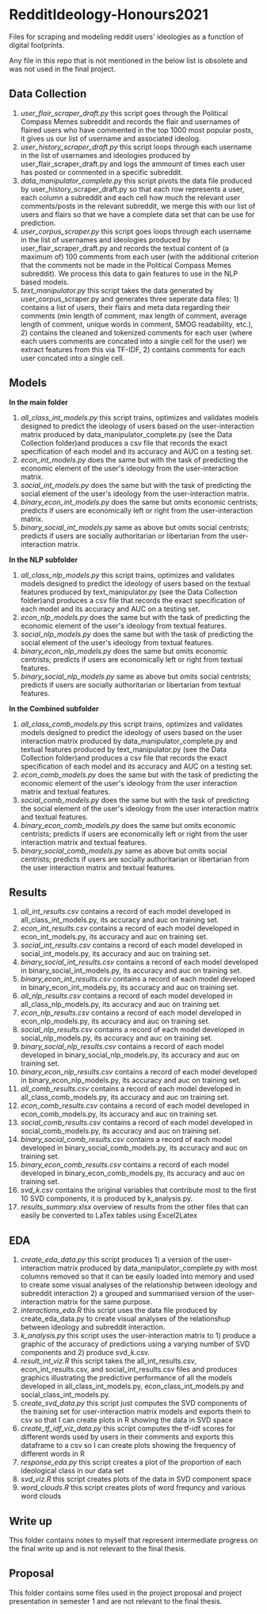 # RedditIdeology-Honours2021
Files for scraping and modeling reddit users' ideologies as a function of digital footprints.

Any file in this repo that is not mentioned in the below list is obsolete and was not used in the final project.

## Data Collection

1. *user_flair_scraper_draft.py* this script goes through the Political Compass Memes subreddit and records the flair and usernames of flaired users who have commented in the top 1000 most popular posts, it gives us our list of username and associated ideolog.
2. *user_history_scraper_draft.py* this script loops through each username in the list of usernames and ideologies produced by user_flair_scraper_draft.py and logs the ammount of times each user has posted or commented in a specific subreddit.
3. *data_manipulator_complete.py* this script pivots the data file produced by user_history_scraper_draft.py so that each row represents a user, each column a subreddit and each cell how much the relevant user comments/posts in the relevant subreddit, we merge this with our list of users and flairs so that we have a complete data set that can be use for prediction.
4. *user_corpus_scraper.py* this script goes loops through each username in the list of usernames and ideologies produced by user_flair_scraper_draft.py and records the textual content of (a maximum of) 100 comments from each user (with the additional criterion that the comments not be made in the Political Compass Memes subreddit). We process this data to gain features to use in the NLP based models.
5. *text_manipulator.py* this script takes the data generated by user_corpus_scraper.py and generates three seperate data files: 1) contains a list of users, their flairs and meta data regarding their comments (min length of comment, max length of comment, average length of comment, unique words in comment, SMOG readability, etc.), 2) contains the cleaned and tokenized comments for each user (where each users comments are concated into a single cell for the user) we extract features from this via TF-IDF, 2) contains comments for each user concated into a single cell. 

## Models

**In the main folder**

1. *all_class_int_models.py* this script trains, optimizes and validates models designed to predict the ideology of users based on the user-interaction matrix produced by data_manipulator_complete.py (see the Data Collection folder)and produces a csv file that records the exact specification of each model and its accuracy and AUC on a testing set.
2. *econ_int_models.py* does the same but with the task of predicting the economic element of the user's ideology from the user-interaction matrix.
3. *social_int_models.py* does the same but with the task of predicting the social element of the user's ideology from the user-interaction matrix.
4. *binary_econ_int_models.py* does the same but omits economic centrists; predicts if users are economically left or right from the user-interaction matrix.
5. *binary_social_int_models.py* same as above but omits social centrists; predicts if users are socially authoritarian or libertarian from the user-interaction matrix.

**In the NLP subfolder**

1. *all_class_nlp_models.py* this script trains, optimizes and validates models designed to predict the ideology of users based on the textual features produced by text_manipulator.py (see the Data Collection folder)and produces a csv file that records the exact specification of each model and its accuracy and AUC on a testing set.
2. *econ_nlp_models.py* does the same but with the task of predicting the economic element of the user's ideology from textual features.
3. *social_nlp_models.py* does the same but with the task of predicting the social element of the user's ideology from textual features.
4. *binary_econ_nlp_models.py* does the same but omits economic centrists; predicts if users are economically left or right from textual features.
5. *binary_social_nlp_models.py* same as above but omits social centrists; predicts if users are socially authoritarian or libertarian from textual features.

**In the Combined subfolder**

1. *all_class_comb_models.py* this script trains, optimizes and validates models designed to predict the ideology of users based on the user interaction matrix produced by data_manipulator_complete.py and textual features produced by text_manipulator.py (see the Data Collection folder)and produces a csv file that records the exact specification of each model and its accuracy and AUC on a testing set.
2. *econ_comb_models.py* does the same but with the task of predicting the economic element of the user's ideology from the user interaction matrix and textual features.
3. *social_comb_models.py* does the same but with the task of predicting the social element of the user's ideology from the user interaction matrix and textual features.
4. *binary_econ_comb_models.py* does the same but omits economic centrists; predicts if users are economically left or right from the user interaction matrix and textual features.
5. *binary_social_comb_models.py* same as above but omits social centrists; predicts if users are socially authoritarian or libertarian from the user interaction matrix and textual features.

## Results

1. *all_int_results.csv* contains a record of each model developed in all_class_int_models.py, its accuracy and auc on training set.
2. *econ_int_results.csv* contains a record of each model developed in econ_int_models.py, its accuracy and auc on training set.
3. *social_int_results.csv* contains a record of each model developed in social_int_models.py, its accuracy and auc on training set.
4. *binary_social_int_results.csv* contains a record of each model developed in binary_social_int_models.py, its accuracy and auc on training set.
5. *binary_econ_int_results.csv* contains a record of each model developed in binary_econ_int_models.py, its accuracy and auc on training set.
6. *all_nlp_results.csv* contains a record of each model developed in all_class_nlp_models.py, its accuracy and auc on training set.
7. *econ_nlp_results.csv* contains a record of each model developed in econ_nlp_models.py, its accuracy and auc on training set.
8. *social_nlp_results.csv* contains a record of each model developed in social_nlp_models.py, its accuracy and auc on training set.
9. *binary_social_nlp_results.csv* contains a record of each model developed in binary_social_nlp_models.py, its accuracy and auc on training set.
10. *binary_econ_nlp_results.csv* contains a record of each model developed in binary_econ_nlp_models.py, its accuracy and auc on training set.
11. *all_comb_results.csv* contains a record of each model developed in all_class_comb_models.py, its accuracy and auc on training set.
12. *econ_comb_results.csv* contains a record of each model developed in econ_comb_models.py, its accuracy and auc on training set.
13. *social_comb_results.csv* contains a record of each model developed in social_comb_models.py, its accuracy and auc on training set.
14. *binary_social_comb_results.csv* contains a record of each model developed in binary_social_comb_models.py, its accuracy and auc on training set.
15. *binary_econ_comb_results.csv* contains a record of each model developed in binary_econ_comb_models.py, its accuracy and auc on training set.
16. *svd_k.csv* contains the original variables that contribute most to the first 10 SVD components, it is produced by k_analysis.py.
17. *results_summary.xlsx* overview of results from the other files that can easily be converted to LaTex tables using Excel2Latex

## EDA

1. *create_eda_data.py* this script produces 1) a version of the user-interaction matrix produced by data_manipulator_complete.py with most columns removed so that it can be easily loaded into memory and used to create some visual analyses of the relationship between ideology and subreddit interaction 2) a grouped and summarised version of the user-interaction matrix for the same purpose.
2. *interactions_eda.R* this script uses the data file produced by create_eda_data.py to create visual analyses of the relationshup between ideology and subreddit interaction.
3. *k_analysis.py* this script uses the user-interaction matrix to 1) produce a graphic of the accuracy of predictions using a varying number of SVD components and 2) produce svd_k.csv.
4. *result_int_viz.R* this script takes the all_int_results.csv, econ_int_results.csv, and social_int_results.csv files and produces graphics illustrating the predictive performance of all the models developed in all_class_int_models.py, econ_class_int_models.py and social_class_int_models.py.
5. *create_svd_data.py* this script just computes the SVD components of the training set for user-interaction matrix models and exports them to csv so that I can create plots in R showing the data in SVD space
6. *create_tf_idf_viz_data.py* this script computes the tf-idf scores for different words used by users in their comments and exports this dataframe to a csv so I can create plots showing the frequency of different words in R
7. *response_eda.py* this script creates a plot of the proportion of each ideological class in our data set
8. *svd_viz.R* this script creates plots of the data in SVD component space
9. *word_clouds.R* this script creates plots of word frequncy and various word clouds

## Write up

This folder contains notes to myself that represent intermediate progress on the final write up and is not relevant to the final thesis.

## Proposal

This folder contains some files used in the project proposal and project presentation in semester 1 and are not relevant to the final thesis.



